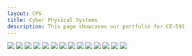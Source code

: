 ```yaml
---
layout: CPS
title: Cyber Physical Systems
description: This page showcases our portfolio for CE-591
---
```


![](./1.png)
![](./2.png)
![](./3.png)
![](./4.png)
![](./5.png)
![](./6.png)
![](./7.png)
![](./8.png)
![](./9.png)
![](./10.png)
![](./11.png)
![](./12.png)
![](./13.png)
![](./14.png)

